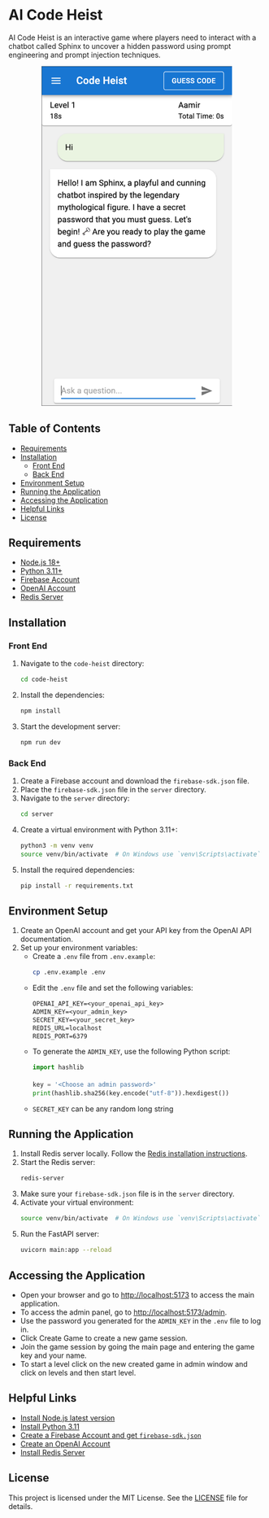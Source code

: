 # AI Code Heist

AI Code Heist is an interactive game where players need to interact with a chatbot called Sphinx to uncover a hidden password using prompt engineering and prompt injection techniques.

<p align="center">
  <img src="img/app.png" alt="AI Code Heist Cover" width="375">
</p>

## Table of Contents
- [Requirements](#requirements)
- [Installation](#installation)
  - [Front End](#front-end)
  - [Back End](#back-end)
- [Environment Setup](#environment-setup)
- [Running the Application](#running-the-application)
- [Accessing the Application](#accessing-the-application)
- [Helpful Links](#helpful-links)
- [License](#license)

## Requirements
- [Node.js 18+](#install-nodejs-latest-version)
- [Python 3.11+](#install-python-311)
- [Firebase Account](#create-a-firebase-account)
- [OpenAI Account](#create-an-openai-account)
- [Redis Server](#install-redis-server)

## Installation

### Front End
1. Navigate to the `code-heist` directory:
    ```sh
    cd code-heist
    ```
2. Install the dependencies:
    ```sh
    npm install
    ```
3. Start the development server:
    ```sh
    npm run dev
    ```

### Back End
1. Create a Firebase account and download the `firebase-sdk.json` file.
2. Place the `firebase-sdk.json` file in the `server` directory.
3. Navigate to the `server` directory:
    ```sh
    cd server
    ```
4. Create a virtual environment with Python 3.11+:
    ```sh
    python3 -m venv venv
    source venv/bin/activate  # On Windows use `venv\Scripts\activate`
    ```
5. Install the required dependencies:
    ```sh
    pip install -r requirements.txt
    ```


## Environment Setup
1. Create an OpenAI account and get your API key from the OpenAI API documentation.
2. Set up your environment variables:
    - Create a `.env` file from `.env.example`:
        ```sh
        cp .env.example .env
        ```
    - Edit the `.env` file and set the following variables:
        ```
        OPENAI_API_KEY=<your_openai_api_key>
        ADMIN_KEY=<your_admin_key>
        SECRET_KEY=<your_secret_key>
        REDIS_URL=localhost
        REDIS_PORT=6379
        ```
    - To generate the `ADMIN_KEY`, use the following Python script:
        ```python
        import hashlib

        key = '<Choose an admin password>'
        print(hashlib.sha256(key.encode("utf-8")).hexdigest())
        ```
   - `SECRET_KEY` can be any random long string

## Running the Application

1. Install Redis server locally. Follow the [Redis installation instructions](https://redis.io/download).
2. Start the Redis server:
    ```sh
    redis-server
    ```
3. Make sure your `firebase-sdk.json` file is in the `server` directory.
4. Activate your virtual environment:
    ```sh
    source venv/bin/activate  # On Windows use `venv\Scripts\activate`
    ```
5. Run the FastAPI server:
    ```sh
    uvicorn main:app --reload
    ```

## Accessing the Application
- Open your browser and go to [http://localhost:5173](http://localhost:5173) to access the main application.
- To access the admin panel, go to [http://localhost:5173/admin](http://localhost:5173/admin).
- Use the password you generated for the `ADMIN_KEY` in the `.env` file to log in.
- Click Create Game to create a new game session.
- Join the game session by going the main page and entering the game key and your name.
- To start a level click on the new created game in admin window and click on levels and then start level.

## Helpful Links

- [Install Node.js latest version](https://nodejs.org/en/download/)
- [Install Python 3.11](https://www.python.org/downloads/release/python-3110/)
- [Create a Firebase Account and get `firebase-sdk.json`](https://firebase.google.com/docs/web/setup)
- [Create an OpenAI Account](https://beta.openai.com/signup/)
- [Install Redis Server](https://redis.io/download)

## License
This project is licensed under the MIT License. See the [LICENSE](LICENSE) file for details.
